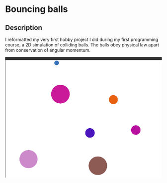 # Bouncing balls

## Description
I reformatted my very first hobby project I did during my first programming course, a 2D simulation of colliding balls. The balls obey physical law apart from conservation of angular momentum.

<img src="resources/balls.png" width="600">
